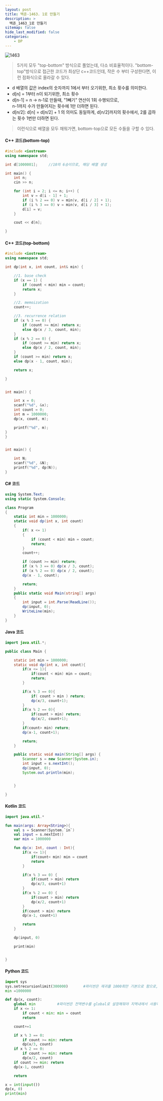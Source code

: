 ```yaml
---
layout: post
title: 백준-1463. 1로 만들기
description: >
  백준_1463_1로 만들기
sitemap: false
hide_last_modified: false
categories:
    - DP
---
```

![1463](/assets/img/BOJ_problem/1463.PNG)

> 5가지 모두 "top-bottom" 방식으로 풀었는데, 다소 비효율적이다.
> "bottom-top"방식으로 접근한 코드가 최상단 c++코드인데,
> 작은 수 부터 구성한다면, 이런 점화식으로 올라갈 수 있다.
* d 배열의 값은 index의 숫자까지 1에서 부터 오기위한, 최소 횟수를 의미한다.
* d[n] =  1부터 n이 되기위한, 최소 횟수
* d[n-1] = n -> n-1로 만들때, "1빼기" 연산이 1회 수행되므로, <br>
    n-1까지 수가 만들어지는 횟수에 1만 더하면 된다.
* d[n/2]: d[n] = d[n/2] + 1 의 의미도 동일하게, d[n/2]까지의 횟수에서, 2를 곱하는 횟수 1번만 더하면 된다.

> 이런식으로 배열을 모두 채워가면, bottom-top으로 모든 수들을 구할 수 있다.



#### C++ 코드(bottom-top)

```cpp
#include <iostream>
using namespace std;

int d[1000001];		//10의 6승이므로, 해당 배열 생성

int main() {
	int n;
	cin >> n;

	for (int i = 2; i <= n; i++) {
		int v = d[i - 1] + 1;
		if (i % 2 == 0) v = min(v, d[i / 2] + 1);
		if (i % 3 == 0) v = min(v, d[i / 3] + 1);
		d[i] = v;
	}

	cout << d[n];

}
```


#### C++ 코드(top-bottom)

```c++
#include <iostream>
using namespace std;

int dp(int x, int count, int& min) {

	//1. base check
	if (x == 1) {
		if (count < min) min = count;
		return x;
	}

	//2. memoization
	count++;

	//3. recurrence relation
	if (x % 3 == 0) {
		if (count >= min) return x;
		else dp(x / 3, count, min);
	}
	if (x % 2 == 0) {
		if (count >= min) return x;
		else dp(x / 2, count, min);
	}
	if (count >= min) return x;
	else dp(x - 1, count, min);

	return x;

}


int main() {

	int x = 0;
	scanf("%d", &x);
	int count = 0;
	int m = 1000000;
	dp(x, count, m);

	printf("%d", m);
}
}


int main() {

	int N;
	scanf("%d", &N);
	printf("%d", dp(N));
}
```


#### C# 코드

```c#
using System.Text;
using static System.Console;

class Program
{
    static int min = 1000000;
    static void dp(int x, int count)
    {
        if( x <= 1)
        {
            if (count < min) min = count;
            return;
        }
        count++;

        if (count >= min) return;
        if (x % 3 == 0) dp(x / 3, count);
        if (x % 2 == 0) dp(x / 2, count);
        dp(x - 1, count);

        return;
    }
    public static void Main(string[] args)
    {
        int input = int.Parse(ReadLine());
        dp(input, 0);
        WriteLine(min);
    }
}

```

#### Java 코드

```java
import java.util.*;

public class Main {

    static int min = 1000000;
    static void dp(int x, int count){
        if(x <= 1){
            if(count < min) min = count;
            return;
        }

        if(x % 3 == 0){
            if( count > min ) return;
            dp(x/3, count+1);
        }
        if(x % 2 == 0){
            if(count > min) return;
            dp(x/2, count+1);
        }
        if(count> min) return;
        dp(x-1, count+1);

        return;
    }

    public static void main(String[] args) {
        Scanner s = new Scanner(System.in);
        int input = s.nextInt();
        dp(input, 0);
        System.out.println(min);


    }

}


```


#### Kotlin 코드

```kotlin
import java.util.*

fun main(args: Array<String>){
    val s = Scanner(System.`in`)
    val input = s.nextInt()
    var min = 1000000

    fun dp(x: Int, count : Int){
        if(x <= 1){
            if(count< min) min = count
            return
        }

        if(x % 3 == 0) {
            if(count > min) return
            dp(x/3, count+1)
        }
        if(x % 2 == 0) {
            if(count > min) return
            dp(x/2, count+1)
        }
        if(count > min) return
        dp(x-1, count+1)

        return
    }

    dp(input, 0)

    print(min)


}
```

#### Python 코드

```python
import sys
sys.setrecursionlimit(300000)       #파이썬은 재귀를 1000회만 기본으로 함으로, 제한을 늘려놓기
min =1000000

def dp(x, count):
    global min          #파이썬은 전역변수를 global로 설정해줘야 지역내에서 사용이 가능.
    if x <= 1:
        if count < min: min = count
        return

    count+=1

    if x % 3 == 0:
        if count >= min: return
        dp(x/3, count)
    if x % 2 == 0:
        if count >= min: return
        dp(x/2, count)
    if count >= min: return
    dp(x-1, count)

    return

x = int(input())
dp(x, 0)
print(min)


```